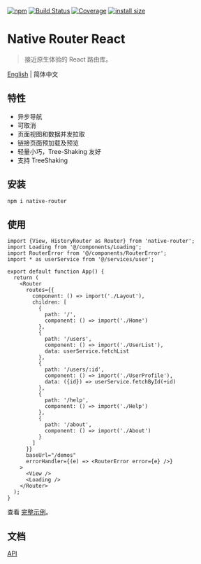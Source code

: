 [![npm](https://img.shields.io/npm/v/native-router.svg)](https://www.npmjs.com/package/native-router)
[![Build Status](https://github.com/wmzy/native-router/actions/workflows/ci.yml/badge.svg)](https://github.com/wmzy/native-router/actions)
[![Coverage](https://img.shields.io/codecov/c/github/wmzy/native-router.svg)](https://codecov.io/gh/wmzy/native-router)
[![install size](https://packagephobia.now.sh/badge?p=native-router)](https://packagephobia.now.sh/result?p=native-router)

# Native Router React

> 接近原生体验的 React 路由库。

[English](./README.md) | 简体中文

## 特性

- 异步导航
- 可取消
- 页面视图和数据并发拉取
- 链接页面预加载及预览
- 轻量小巧，Tree-Shaking 友好
- 支持 TreeShaking

## 安装

```bash
npm i native-router
```

## 使用

```tsx
import {View, HistoryRouter as Router} from 'native-router';
import Loading from '@/components/Loading';
import RouterError from '@/components/RouterError';
import * as userService from '@/services/user';

export default function App() {
  return (
    <Router
      routes={{
        component: () => import('./Layout'),
        children: [
          {
            path: '/',
            component: () => import('./Home')
          },
          {
            path: '/users',
            component: () => import('./UserList'),
            data: userService.fetchList
          },
          {
            path: '/users/:id',
            component: () => import('./UserProfile'),
            data: ({id}) => userService.fetchById(+id)
          },
          {
            path: '/help',
            component: () => import('./Help')
          },
          {
            path: '/about',
            component: () => import('./About')
          }
        ]
      }}
      baseUrl="/demos"
      errorHandler={(e) => <RouterError error={e} />}
    >
      <View />
      <Loading />
    </Router>
  );
}

```

查看 [完整示例](/demos/)。

## 文档 

[API](https://wmzy.github.io/native-router/modules.html)
